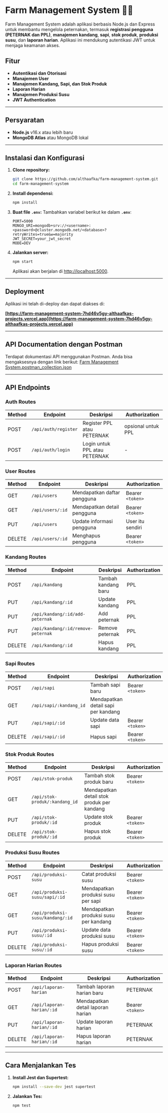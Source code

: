 # **Farm Management System 🐄🌾**

Farm Management System adalah aplikasi berbasis Node.js dan Express untuk membantu mengelola peternakan, termasuk **registrasi pengguna (PETERNAK dan PPL)**, **manajemen kandang**, **sapi**, **stok produk**, **produksi susu**, dan **laporan harian**. Aplikasi ini mendukung autentikasi JWT untuk menjaga keamanan akses.

## **Fitur**
- **Autentikasi dan Otorisasi**
- **Manajemen User**
- **Manajemen Kandang, Sapi, dan Stok Produk** 
- **Laporan Harian**
- **Manajemen Produksi Susu** 
- **JWT Authentication** 

---

## **Persyaratan**
- **Node.js** v16.x atau lebih baru
- **MongoDB Atlas** atau MongoDB lokal

---

## **Instalasi dan Konfigurasi**

1. **Clone repository:**
   ```bash
   git clone https://github.com/althaafka/farm-management-system.git
   cd farm-management-system
   ```

2. **Install dependensi:**
   ```bash
   npm install
   ```

3. **Buat file `.env`:**
   Tambahkan variabel berikut ke dalam **`.env`**:
   ```
   PORT=5000
   MONGO_URI=mongodb+srv://<username>:<password>@cluster.mongodb.net/<database>?retryWrites=true&w=majority
   JWT_SECRET=your_jwt_secret
   MODE=DEV
   ```

4. **Jalankan server:**
   ```bash
   npm start
   ```
   Aplikasi akan berjalan di [http://localhost:5000](http://localhost:5000).

---

## **Deployment**
Aplikasi ini telah di-deploy dan dapat diakses di:

**[https://farm-management-system-7hd46v5gy-althaafkas-projects.vercel.app](https://farm-management-system-7hd46v5gy-althaafkas-projects.vercel.app)**

---

## **API Documentation dengan Postman**
Terdapat dokumentasi API menggunakan Postman. Anda bisa mengaksesnya dengan link berikut:
[Farm Management System.postman_collection.json](https://github.com/user-attachments/files/17382288/Farm.Management.System.postman_collection.json)

---

## **API Endpoints**

### **Auth Routes**
| Method | Endpoint             | Deskripsi                        | Authorization |
|--------|----------------------|----------------------------------|---------------|
| POST   | `/api/auth/register` | Register PPL atau PETERNAK       | opsional untuk PPL |
| POST   | `/api/auth/login`    | Login untuk PPL atau PETERNAK    | -             |

### **User Routes**
| Method | Endpoint             | Deskripsi                        | Authorization |
|--------|----------------------|----------------------------------|---------------|
| GET    | `/api/users`         | Mendapatkan daftar pengguna     | Bearer `<token>`           |
| GET    | `/api/users/:id`     | Mendapatkan detail pengguna     | Bearer `<token>` |
| PUT    | `/api/users`         | Update informasi pengguna       | User itu sendiri |
| DELETE | `/api/users/:id`     | Menghapus pengguna              | Bearer `<token>`   |

### **Kandang Routes**
| Method | Endpoint                        | Deskripsi                        | Authorization |
|--------|---------------------------------|----------------------------------|---------------|
| POST   | `/api/kandang`                  | Tambah kandang baru              | PPL |
| PUT    | `/api/kandang/:id`              | Update kandang                   | PPL |
| PUT    | `/api/kandang/:id/add-peternak` | Add peternak                     | PPL |
| PUT    | `/api/kandang/:id/remove-peternak` | Remove peternak                     | PPL |
| DELETE | `/api/kandang/:id`              | Hapus kandang                    | PPL |

### **Sapi Routes**
| Method | Endpoint                    | Deskripsi                   | Authorization |
|--------|-----------------------------|-----------------------------|---------------|
| POST   | `/api/sapi`                 | Tambah sapi baru            | Bearer `<token>` |
| GET    | `/api/sapi/:kandang_id`             | Mendapatkan detail sapi per kandang     | |
| PUT    | `/api/sapi/:id`             | Update data sapi            | Bearer `<token>` |
| DELETE | `/api/sapi/:id`             | Hapus sapi                  | Bearer `<token>` |

### **Stok Produk Routes**
| Method | Endpoint                    | Deskripsi                      | Authorization |
|--------|-----------------------------|--------------------------------|---------------|
| POST   | `/api/stok-produk`          | Tambah stok produk baru        | Bearer `<token>` |
| GET    | `/api/stok-produk/:kandang_id`      | Mendapatkan detail stok produk per kandang |  |
| PUT    | `/api/stok-produk/:id`      | Update stok produk             | Bearer `<token>` |
| DELETE | `/api/stok-produk/:id`      | Hapus stok produk              | Bearer `<token>` |

### **Produksi Susu Routes**
| Method | Endpoint                       | Deskripsi                         | Authorization |
|--------|--------------------------------|-----------------------------------|---------------|
| POST   | `/api/produksi-susu`           | Catat produksi susu               | Bearer `<token>` |
| GET    | `/api/produksi-susu/sapi/:id`  | Mendapatkan produksi susu per sapi | Bearer `<token>` |
| GET    | `/api/produksi-susu/kandang/:id` | Mendapatkan produksi susu per kandang | Bearer `<token>` |
| PUT    | `/api/produksi-susu/:id`       | Update data produksi susu         | Bearer `<token>` |
| DELETE | `/api/produksi-susu/:id`       | Hapus produksi susu               | Bearer `<token>` |


### **Laporan Harian Routes**
| Method | Endpoint                    | Deskripsi                          | Authorization |
|--------|-----------------------------|------------------------------------|---------------|
| POST   | `/api/laporan-harian`       | Tambah laporan harian baru         | PETERNAK |
| GET    | `/api/laporan-harian/:id`   | Mendapatkan detail laporan harian | Bearer `<token>` |
| PUT    | `/api/laporan-harian/:id`   | Update laporan harian              | PETERNAK |
| DELETE | `/api/laporan-harian/:id`   | Hapus laporan harian               | PETERNAK |

---

## **Cara Menjalankan Tes**
1. **Install Jest dan Supertest:**
   ```bash
   npm install --save-dev jest supertest
   ```

2. **Jalankan Tes:**
   ```bash
   npm test
   ```
